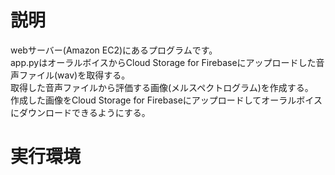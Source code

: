 # 説明
webサーバー(Amazon EC2)にあるプログラムです。<br>
app.pyはオーラルボイスからCloud Storage for Firebaseにアップロードした音声ファイル(wav)を取得する。<br>
取得した音声ファイルから評価する画像(メルスペクトログラム)を作成する。<br>
作成した画像をCloud Storage for Firebaseにアップロードしてオーラルボイスにダウンロードできるようにする。<br>

# 実行環境
